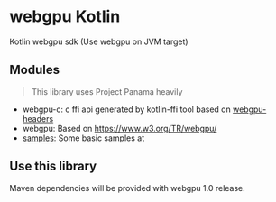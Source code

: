 # webgpu Kotlin

Kotlin webgpu sdk (Use webgpu on JVM target)

## Modules

> This library uses Project Panama heavily

- webgpu-c: c ffi api generated by kotlin-ffi tool based
  on [webgpu-headers](https://github.com/webgpu-native/webgpu-headers)
- webgpu: Based on https://www.w3.org/TR/webgpu/
- [samples](examples/src@jvm/): Some basic samples at

## Use this library

Maven dependencies will be provided with webgpu 1.0 release.